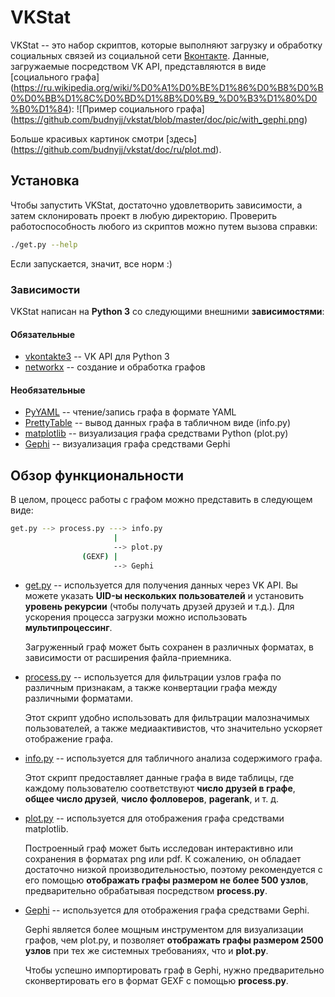 # VKStat

VKStat -- это набор скриптов, которые выполняют загрузку и обработку
социальных связей из социальной сети [Вконтакте](https://vk.com).
Данные, загружаемые посредством VK API, представляются в виде 
[социального графа]
(https://ru.wikipedia.org/wiki/%D0%A1%D0%BE%D1%86%D0%B8%D0%B0%D0%BB%D1%8C%D0%BD%D1%8B%D0%B9_%D0%B3%D1%80%D0%B0%D1%84):
![Пример социального графа]
(https://github.com/budnyjj/vkstat/blob/master/doc/pic/with_gephi.png)

Больше красивых картинок смотри [здесь]
(https://github.com/budnyjj/vkstat/doc/ru/plot.md).

## Установка

Чтобы запустить VKStat, достаточно удовлетворить зависимости,
а затем склонировать проект в любую директорию.
Проверить работоспособность любого из скриптов можно путем вызова справки:

```bash
./get.py --help
```

Если запускается, значит, все норм :)

### Зависимости

VKStat написан на **Python 3** со следующими внешними **зависимостями**:

#### Обязательные

* [vkontakte3](https://github.com/budnyjj/vkontakte3) --
VK API для Python 3
* [networkx](https://networkx.github.io/) --
создание и обработка графов

#### Необязательные

* [PyYAML](https://pypi.python.org/pypi/PyYAML) --
чтение/запись графа в формате YAML
* [PrettyTable](https://pypi.python.org/pypi/PrettyTable) --
вывод данных графа в табличном виде (info.py)
* [matplotlib](http://matplotlib.org/) -- визуализация графа средствами Python
(plot.py)
* [Gephi](http://gephi.github.io/) -- визуализация графа средствами Gephi

## Обзор функциональности

В целом, процесс работы с графом можно представить в следующем виде:

```bash
get.py --> process.py ---> info.py
                       |
                       --> plot.py
                (GEXF) |
                       --> Gephi
```

* [get.py](https://github.com/budnyjj/vkstat/blob/master/get.py) --
  используется для получения данных через VK API.
  Вы можете указать **UID-ы нескольких пользователей**
  и установить **уровень рекурсии** (чтобы получать друзей друзей и т.д.). 
  Для ускорения процесса загрузки можно использовать **мультипроцессинг**.

  Загруженный граф может быть сохранен в различных форматах,
  в зависимости от расширения файла-приемника.

* [process.py](https://github.com/budnyjj/vkstat/blob/master/process.py) --
  используется для фильтрации узлов графа по различным признакам,
  а также конвертации графа между различными форматами.

  Этот скрипт удобно использовать для фильтрации малозначимых пользователей,
  а также медиаактивистов, что значительно ускоряет отображение графа.

* [info.py](https://github.com/budnyjj/vkstat/blob/master/info.py) --
  используется для табличного анализа содержимого графа.

  Этот скрипт предоставляет данные графа в виде таблицы, где каждому пользователю
  соответствуют **число друзей в графе**, **общее число друзей**, **число фолловеров**,
  **pagerank**, и т. д.

* [plot.py](https://github.com/budnyjj/vkstat/blob/master/plot.py) --
  используется для отображения графа средствами matplotlib.

  Построенный граф может быть исследован интерактивно или сохранения
  в форматах png или pdf.
  К сожалению, он обладает достаточно низкой производительностью,
  поэтому рекомендуется с его помощью **отображать графы размером не более 500 узлов**,
  предварительно обрабатывая посредством **process.py**.

* [Gephi](http://gephi.github.io/) --
  используется для отображения графа средствами Gephi.
 
  Gephi является более мощным инструментом для визуализации графов, чем plot.py,
  и позволяет **отображать графы размером 2500 узлов** при тех же системных требованиях,
  что и **plot.py**.
  
  Чтобы успешно импортировать граф в Gephi, нужно предварительно
  сконвертировать его в формат GEXF c помощью **process.py**.

